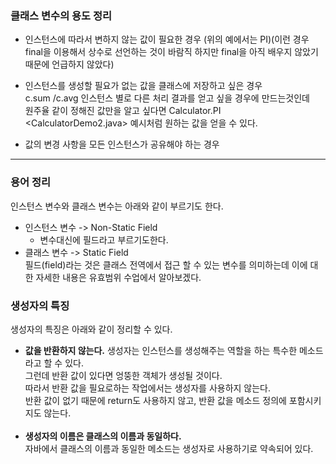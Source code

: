 ### 클래스 변수의 용도 정리

- 인스턴스에 따라서 변하지 않는 값이 필요한 경우 (위의 예에서는 PI)(이런 경우 final을 이용해서 상수로 선언하는 것이 바람직 하지만 final을 아직 배우지 않았기 때문에 언급하지 않았다)

- 인스턴스를 생성할 필요가 없는 값을 클래스에 저장하고 싶은 경우
  <br>
  c.sum /c.avg 인스턴스 별로 다른 처리 결과를 얻고 싶을 경우에 만드는것인데
  <br>
  원주율 같이 정해진 값만을 알고 싶다면 Calculator.PI <CalculatorDemo2.java> 예시처럼 원하는 값을 얻을 수 있다.
- 값의 변경 사항을 모든 인스턴스가 공유해야 하는 경우

---

### 용어 정리

인스턴스 변수와 클래스 변수는 아래와 같이 부르기도 한다.
<br>

- 인스턴스 변수 -> Non-Static Field
  - 변수대신에 필드라고 부르기도한다.
- 클래스 변수 -> Static Field
  <br>
  필드(field)라는 것은 클래스 전역에서 접근 할 수 있는 변수를 의미하는데 이에 대한 자세한 내용은 유효범위 수업에서 알아보겠다.

### **생성자의 특징**

생성자의 특징은 아래와 같이 정리할 수 있다.

- **값을 반환하지 않는다.**
  생성자는 인스턴스를 생성해주는 역할을 하는 특수한 메소드라고 할 수 있다.
  <br>
  그런데 반환 값이 있다면 엉뚱한 객체가 생성될 것이다.
  <br>
  따라서 반환 값을 필요로하는 작업에서는 생성자를 사용하지 않는다.
  <br>
  반환 값이 없기 때문에 return도 사용하지 않고, 반환 값을 메소드 정의에 포함시키지도 않는다.
  <br>
  <br>
- **생성자의 이름은 클래스의 이름과 동일하다.**
  <br>
  자바에서 클래스의 이름과 동일한 메소드는 생성자로 사용하기로 약속되어 있다.
